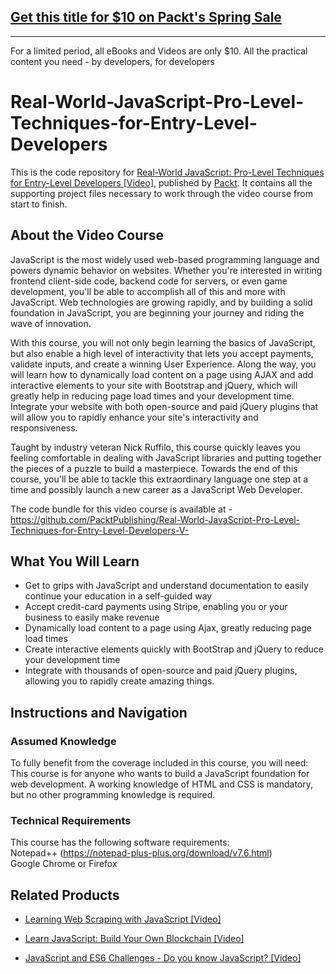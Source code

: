 ## [Get this title for $10 on Packt's Spring Sale](https://www.packt.com/V09630?utm_source=github&utm_medium=packt-github-repo&utm_campaign=spring_10_dollar_2022)
-----
For a limited period, all eBooks and Videos are only $10. All the practical content you need \- by developers, for developers

# Real-World-JavaScript-Pro-Level-Techniques-for-Entry-Level-Developers
This is the code repository for [Real-World JavaScript: Pro-Level Techniques for Entry-Level Developers [Video]](https://www.packtpub.com/web-development/real-world-javascript-pro-level-techniques-entry-level-developers-video), published by [Packt](https://www.packtpub.com/?utm_source=github). It contains all the supporting project files necessary to work through the video course from start to finish.
## About the Video Course
JavaScript is the most widely used web-based programming language and powers dynamic behavior on websites. Whether you're interested in writing frontend client-side code, backend code for servers, or even game development, you'll be able to accomplish all of this and more with JavaScript. Web technologies are growing rapidly, and by building a solid foundation in JavaScript, you are beginning your journey and riding the wave of innovation.

With this course, you will not only begin learning the basics of JavaScript, but also enable a high level of interactivity that lets you accept payments, validate inputs, and create a winning User Experience. Along the way, you will learn how to dynamically load content on a page using AJAX and add interactive elements to your site with Bootstrap and jQuery, which will greatly help in reducing page load times and your development time. Integrate your website with both open-source and paid jQuery plugins that will allow you to rapidly enhance your site's interactivity and responsiveness.

Taught by industry veteran Nick Ruffilo, this course quickly leaves you feeling comfortable in dealing with JavaScript libraries and putting together the pieces of a puzzle to build a masterpiece. Towards the end of this course, you'll be able to tackle this extraordinary language one step at a time and possibly launch a new career as a JavaScript Web Developer.


The code bundle for this video course is available at - https://github.com/PacktPublishing/Real-World-JavaScript-Pro-Level-Techniques-for-Entry-Level-Developers-V-

<H2>What You Will Learn</H2>
<DIV class=book-info-will-learn-text>
<UL>
<LI> Get to grips with JavaScript and understand documentation to easily continue your education in a self-guided way
<LI> Accept credit-card payments using Stripe, enabling you or your business to easily make revenue
<LI> Dynamically load content to a page using Ajax, greatly reducing page load times
<LI> Create interactive elements quickly with BootStrap and jQuery to reduce your development time
<LI> Integrate with thousands of open-source and paid jQuery plugins, allowing you to rapidly create amazing things.</LI></UL></DIV>

## Instructions and Navigation
### Assumed Knowledge
To fully benefit from the coverage included in this course, you will need:<br/>
This course is for anyone who wants to build a JavaScript foundation for web development. A working knowledge of HTML and CSS is mandatory, but no other programming knowledge is required.
### Technical Requirements
This course has the following software requirements:<br/>
Notepad++ (https://notepad-plus-plus.org/download/v7.6.html)<br/>
Google Chrome or Firefox<br/>





## Related Products
* [Learning Web Scraping with JavaScript [Video]](https://www.packtpub.com/web-development/learning-web-scraping-javascript-video)

* [Learn JavaScript: Build Your Own Blockchain [Video]](https://www2.packtpub.com/application-development/learn-javascript-build-your-own-blockchain-video)

* [JavaScript and ES6 Challenges - Do you know JavaScript? [Video]](https://www2.packtpub.com/web-development/javascript-and-es6-challenges-do-you-know-javascript-video)

